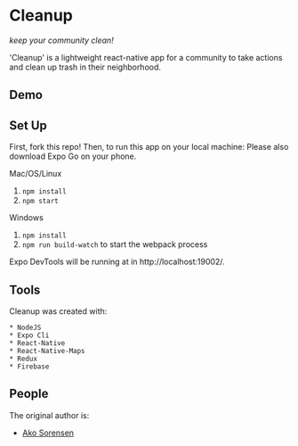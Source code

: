 # Cleanup

_keep your community clean!_<br>

'Cleanup' is a lightweight react-native app for a community to take actions and clean up trash in their neighborhood.

## Demo



## Set Up

First, fork this repo! Then, to run this app on your local machine:
Please also download Expo Go on your phone.

Mac/OS/Linux

1.  `npm install`
2.  `npm start`

Windows

1.  `npm install`
2.  `npm run build-watch` to start the webpack process

Expo DevTools will be running at in http://localhost:19002/.

## Tools

Cleanup was created with:

```
* NodeJS
* Expo Cli
* React-Native
* React-Native-Maps
* Redux
* Firebase
```

## People

The original author is:

- [Ako Sorensen](https://github.com/akosorensen)
